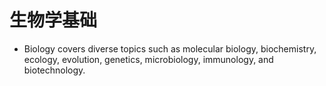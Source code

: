 # 生物学基础

* Biology covers diverse topics such as molecular biology, biochemistry, ecology, evolution, genetics, microbiology, immunology, and biotechnology.


